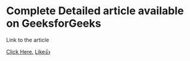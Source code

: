 # Complete Detailed article available on GeeksforGeeks
<p>Link to the article</p><a href="https://www.geeksforgeeks.org/task-manager-app-using-express-react-and-graphql/">Click Here.</a>
<a href="https://www.geeksforgeeks.org/task-manager-app-using-express-react-and-graphql/">Like👍</a>
